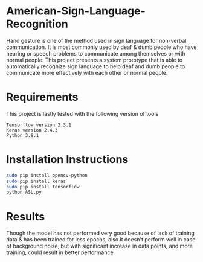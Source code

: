 # American-Sign-Language-Recognition

Hand gesture is one of the method used in sign language for non-verbal communication. It is most commonly used by deaf & dumb people who have hearing or speech problems to communicate among themselves or with normal people. This project presents a system prototype that is able to automatically recognize sign language to help deaf and dumb people to communicate more effectively with each other or normal people.

# Requirements

This project is lastly tested with the following version of tools

```
Tensorflow version 2.3.1
Keras version 2.4.3
Python 3.8.1
```



# Installation Instructions

```bash
sudo pip install opencv-python
sudo pip install keras
sudo pip install tensorflow
python ASL.py
```

# Results

Though the model has not performed very good because of lack of training data & has been trained for less epochs, also it doesn't perform well in case of background noise, but with significant increase in data points, and more training, could result in better performance.


